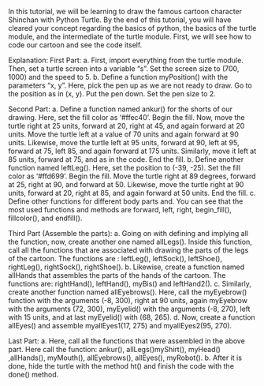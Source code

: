 In this tutorial, we will be learning to draw the famous cartoon character Shinchan with Python Turtle. 
By the end of this tutorial, you will have cleared your concept regarding the basics of python, the basics of the turtle module, and the intermediate of the turtle module. 
First, we will see how to code our cartoon and see the code itself.

Explanation:
First Part:
a. First, import everything from the turtle module. Then, set a turtle screen into a variable “s”. Set the screen size to (700, 1000) and the speed to 5.
b. Define a function myPosition() with the parameters “x, y”. Here, pick the pen up as we are not ready to draw. Go to the position as in (x, y). Put the pen down. Set the pen size to 2.

Second Part:
a. Define a function named ankur() for the shorts of our drawing. Here, set the fill color as ‘#ffec40’. Begin the fill. Now, move the turtle right at 25 units, forward at 20, right at 45, and again forward at 20 units. Move the turtle left at a value of 70 units and again forward at 90 units. Likewise, move the turtle left at 95 units, forward at 90, left at 95, forward at 75, left 85, and again forward at 175 units. Similarly, move it left at 85 units, forward at 75, and as in the code. End the fill.
b. Define another function named leftLeg(). Here, set the position to (-39, -25). Set the fill color as ‘#ffd699’. Begin the fill. Move the turtle right at 89 degrees, forward at 25, right at 90, and forward at 50. Likewise, move the turtle right at 90 units, forward at 20, right at 85, and again forward at 50 units. End the fill.
c. Define other functions for different body parts and. You can see that the most used functions and methods are forward, left, right, begin_fill(), fillcolor(), and endfill().

Third Part (Assemble the parts):
a. Going on with defining and implying all the function, now, create another one named allLegs(). Inside this function, call all the functions that are associated with drawing the parts of the legs of the cartoon. The functions are : leftLeg(), leftSock(), leftShoe(), rightLeg(), rightSock(), rightShoe().
b. Likewise, create a function named allHands that assembles the parts of the hands of the cartoon. The functions are: rightHand(), leftHand(), myBis() and leftHand2().
c. Similarly, create another function named allEyebrows(). Here, call the myEyebrow() function with the arguments (-8, 300), right at 90 units, again myEyebrow with the arguments (72, 300), myEyelid() with the arguments (-8, 270), left with 15 units, and at last myEyelid() with (68, 265).
d. Now, create a function allEyes() and assemble myallEyes1(17, 275) and myallEyes2(95, 270).

Last Part:
a. Here, call all the functions that were assembled in the above part. Here call the function: ankur(), allLegs()myShirt(), myHead() ,allHands(), myMouth(), allEyebrows(), allEyes(), myRobot().
b. After it is done, hide the turtle with the method ht() and finish the code with the done() method.

